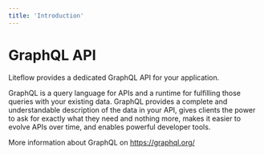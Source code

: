 ```yaml
---
title: 'Introduction'
---
```


# GraphQL API

Liteflow provides a dedicated GraphQL API for your application.

GraphQL is a query language for APIs and a runtime for fulfilling those queries with your existing data. GraphQL provides a complete and understandable description of the data in your API, gives clients the power to ask for exactly what they need and nothing more, makes it easier to evolve APIs over time, and enables powerful developer tools.

More information about GraphQL on https://graphql.org/
